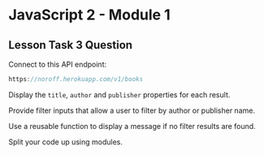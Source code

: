 # JavaScript 2 - Module 1

## Lesson Task 3 Question

Connect to this API endpoint:

```js
https://noroff.herokuapp.com/v1/books
```

Display the `title`, `author` and `publisher` properties for each result.

Provide filter inputs that allow a user to filter by author or publisher name.

Use a reusable function to display a message if no filter results are found.

Split your code up using modules.
